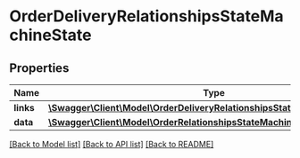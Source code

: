 # OrderDeliveryRelationshipsStateMachineState

## Properties
Name | Type | Description | Notes
------------ | ------------- | ------------- | -------------
**links** | [**\Swagger\Client\Model\OrderDeliveryRelationshipsStateMachineStateLinks**](OrderDeliveryRelationshipsStateMachineStateLinks.md) |  | [optional] 
**data** | [**\Swagger\Client\Model\OrderRelationshipsStateMachineStateData**](OrderRelationshipsStateMachineStateData.md) |  | [optional] 

[[Back to Model list]](../../README.md#documentation-for-models) [[Back to API list]](../../README.md#documentation-for-api-endpoints) [[Back to README]](../../README.md)

